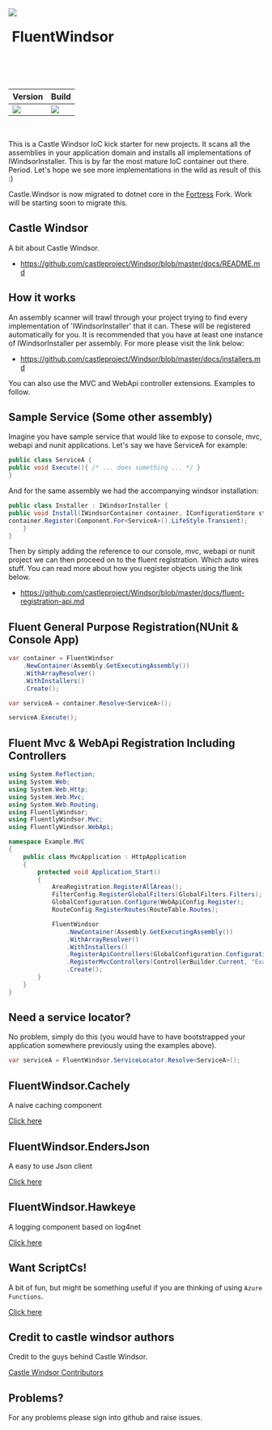<img align="left" src="https://avatars0.githubusercontent.com/u/7360948?v=3&s=95" />

&nbsp;FluentWindsor<br /><br />
=============

<br/>

| Version | Build |
|---------|---------|
| <a href= "https://www.nuget.org/packages/FluentWindsor/"><img src="https://img.shields.io/nuget/v/FluentWindsor.svg" /></a> | <a href= "https://ci.appveyor.com/project/fir3pho3nixx/fluentwindsor"><img src="https://ci.appveyor.com/api/projects/status/8nj9cgfnw9spqbpr/branch/master?svg=true" /></a> |

<br/>

This is a Castle Windsor IoC kick starter for new projects. It scans all the assemblies in your application domain and installs all
implementations of IWindsorInstaller. This is by far the most mature IoC container out there. Period. Let's hope we see more implementations
in the wild as result of this :)

Castle.Windsor is now migrated to dotnet core in the [Fortress](https://github.com/cryosharp/fortress) Fork. Work will be starting soon to migrate this.

## Castle Windsor

A bit about Castle Windsor.

- https://github.com/castleproject/Windsor/blob/master/docs/README.md

## How it works

An assembly scanner will trawl through your project trying to find every implementation of 'IWindsorInstaller' that it can. These will be
registered automatically for you. It is recommended that you have at least one instance of IWindsorInstaller per assembly. For more please visit
the link below:

- https://github.com/castleproject/Windsor/blob/master/docs/installers.md

You can also use the MVC and WebApi controller extensions. Examples to follow.

## Sample Service (Some other assembly)

Imagine you have sample service that would like to expose to console, mvc, webapi and nunit applications. Let's say we have ServiceA
for example:

``` csharp
public class ServiceA {
public void Execute(){ /* ... does something ... */ }
}
```

And for the same assembly we had the accompanying windsor installation:

``` csharp
public class Installer : IWindsorInstaller {
public void Install(IWindsorContainer container, IConfigurationStore store) {
container.Register(Component.For<ServiceA>().LifeStyle.Transient);
    }
}
```

Then by simply adding the reference to our console, mvc, webapi or nunit project we can then proceed on to the fluent registration. Which
auto wires stuff. You can read more about how you register objects using the link below.

 - https://github.com/castleproject/Windsor/blob/master/docs/fluent-registration-api.md

## Fluent General Purpose Registration(NUnit & Console App)

``` csharp
var container = FluentWindsor
    .NewContainer(Assembly.GetExecutingAssembly())
    .WithArrayResolver()
    .WithInstallers()
    .Create();

var serviceA = container.Resolve<ServiceA>();

serviceA.Execute();
```

## Fluent Mvc & WebApi Registration Including Controllers 

``` csharp
using System.Reflection;
using System.Web;
using System.Web.Http;
using System.Web.Mvc;
using System.Web.Routing;
using FluentlyWindsor;
using FluentlyWindsor.Mvc;
using FluentlyWindsor.WebApi;

namespace Example.MVC
{
	public class MvcApplication : HttpApplication
	{
		protected void Application_Start()
		{
			AreaRegistration.RegisterAllAreas();
			FilterConfig.RegisterGlobalFilters(GlobalFilters.Filters);
			GlobalConfiguration.Configure(WebApiConfig.Register);
			RouteConfig.RegisterRoutes(RouteTable.Routes);

			FluentWindsor
				.NewContainer(Assembly.GetExecutingAssembly())
				.WithArrayResolver()
				.WithInstallers()
				.RegisterApiControllers(GlobalConfiguration.Configuration)
				.RegisterMvcControllers(ControllerBuilder.Current, "Example.MVC.Controllers", "Another.Namespace.For.Controllers")
				.Create();
		}
	}
}
```

## Need a service locator?

No problem, simply do this (you would have to have bootstrapped your application somewhere previously using the examples above). 

``` csharp
var serviceA = FluentWindsor.ServiceLocator.Resolve<ServiceA>();
```

## FluentWindsor.Cachely

A naive caching component

[Click here](https://github.com/cryosharp/fluentwindsor/blob/master/FluentWindsor.Cachely/README.md)

## FluentWindsor.EndersJson

A easy to use Json client

[Click here](https://github.com/cryosharp/fluentwindsor/blob/master/FluentWindsor.EndersJson/README.md)

## FluentWindsor.Hawkeye

A logging component based on log4net

[Click here](https://github.com/cryosharp/fluentwindsor/blob/master/FluentWindsor.Hawkeye/README.md)

## Want ScriptCs!

A bit of fun, but might be something useful if you are thinking of using `Azure Functions`. 

[Click here](https://github.com/cryosharp/fluentwindsor/wiki/Works-with-scriptcs!)

## Credit to castle windsor authors  

Credit to the guys behind Castle Windsor.

[Castle Windsor Contributors](https://github.com/castleproject/Windsor/graphs/contributors)

## Problems?

For any problems please sign into github and raise issues. 
